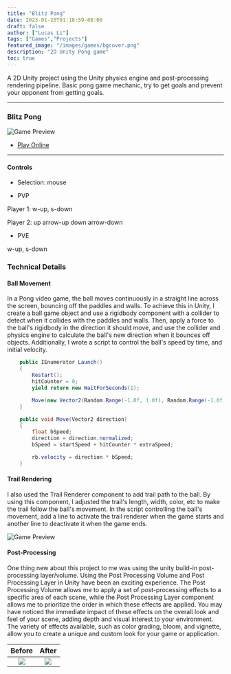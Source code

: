 ```yaml
---
title: "Blitz Pong"
date: 2023-01-20T01:18:59-08:00
draft: false
author: ["Lucas Li"]
tags: ["Games","Projects"]
featured_image: "/images/games/bgcover.png"
description: "2D Unity Pong game"
toc: true
---
```


A 2D Unity project using the Unity physics engine and post-processing rendering pipeline. Basic pong game mechanic, try to get goals and prevent your opponent from getting goals.<!--more-->


---

### Blitz Pong

![Game Preview](/images/games/bgcover.png)

* [Play Online](https://play.unity.com/mg/other/webgl-rkv)

---
#### Controls
- Selection: mouse

- PVP

Player 1: 
w-up, s-down

Player 2: 
up arrow-up
down arrow-down

- PVE

w-up, s-down

### Technical Details
#### Ball Movement
In a Pong video game, the ball moves continuously in a straight line across the screen, bouncing off the paddles and walls. To achieve this in Unity, I create a ball game object and use a rigidbody component with a collider to detect when it collides with the paddles and walls. Then, apply a force to the ball's rigidbody in the direction it should move, and use the collider and physics engine to calculate the ball's new direction when it bounces off objects. Additionally, I wrote a script to control the ball's speed by time, and initial velocity.

```c#
    public IEnumerator Launch()
    {
        Restart();
        hitCounter = 0;
        yield return new WaitForSeconds(1);

        Move(new Vector2(Random.Range(-1.0f, 1.0f), Random.Range(-1.0f, 1.0f)));
    }

    public void Move(Vector2 direction)
    {
        float bSpeed;
        direction = direction.normalized;
        bSpeed = startSpeed + hitCounter * extraSpeed;

        rb.velocity = direction * bSpeed;
    }
```

#### Trail Rendering
I also used the Trail Renderer component to add trail path to the ball. By using this component, I adjusted the trail's length, width, color, etc to make the trail follow the ball's movement. In the script controlling the ball's movement, add a line to activate the trail renderer when the game starts and another line to deactivate it when the game ends.

![Game Preview](/images/games/bggameplay.png)

#### Post-Processing
One thing new about this project to me was using the unity build-in post-processing layer/volume. Using the Post Processing Volume and Post Processing Layer in Unity have been an exciting experience. The Post Processing Volume allows me to apply a set of post-processing effects to a specific area of each scene, while the Post Processing Layer component allows me to prioritize the order in which these effects are applied. 
You may have noticed the immediate impact of these effects on the overall look and feel of your scene, adding depth and visual interest to your environment. The variety of effects available, such as color grading, bloom, and vignette, allow you to create a unique and custom look for your game or application.

|Before|After|
|:-:|:-:|
![](/images/games/bgbefore.png) | ![](/images/games/bgafter.png)

